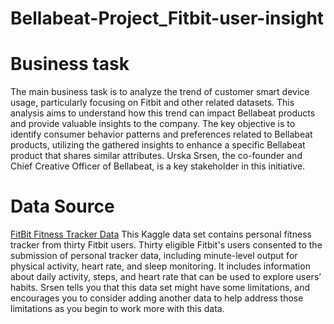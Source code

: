 # Bellabeat-Project_Fitbit-user-insight

# Business task 
The main business task is to analyze the trend of customer smart device usage, particularly focusing on Fitbit and other related datasets.
This analysis aims to understand how this trend can impact Bellabeat products and provide valuable insights to the company.
The key objective is to identify consumer behavior patterns and preferences related to Bellabeat products, utilizing the gathered insights to enhance a specific Bellabeat product that shares similar attributes.
Urska Srsen, the co-founder and Chief Creative Officer of Bellabeat, is a key stakeholder in this initiative.

# Data Source 
[FitBit Fitness Tracker Data](https://www.kaggle.com/datasets/arashnic/fitbit/code)
This Kaggle data set contains personal fitness tracker from thirty Fitbit users. Thirty eligible Fitbit's users consented to the submission of personal tracker data, including minute-level output for physical activity, heart rate, and sleep monitoring. It includes information about daily activity, steps, and heart rate that can be used to explore users’ habits. Srsen tells you that this data set might have some limitations, and encourages you to consider adding another data to help address those limitations as you begin to work more with this data.
